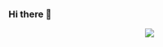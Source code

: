 ### Hi there 👋
<!DOCTYPE html>
<html lang="en">

<head>
<!--     <meta charset="UTF-8"> -->
<!--     <meta name="viewport" content="width=device-width, initial-scale=1.0"> -->
<!--     <title>Document</title> -->
</head>

<body>
    <p align="center">
      <img src="https://capsule-render.vercel.app/api?"/>
    </p>


</html>

<!--
**alim9hamed/alim9hamed** is a ✨ _special_ ✨ repository because its `README.md` (this file) appears on your GitHub profile.

Here are some ideas to get you started:

- 🔭 I’m currently working on ...
- 🌱 I’m currently learning ...
- 👯 I’m looking to collaborate on ...
- 🤔 I’m looking for help with ...
- 💬 Ask me about ...
- 📫 How to reach me: ...
- 😄 Pronouns: ...
- ⚡ Fun fact: ...
-->
